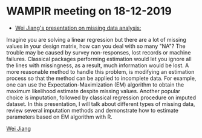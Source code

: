 # WAMPIR meeting on 18-12-2019

- [Wei Jiang's presentation on missing data analysis:](https://github.com/STWUR/WAMPIR-18-12-2019/blob/master/misstuto_tourR.pdf)

Imagine you are solving a linear regression but there are a lot of missing values in your design matrix, how can you deal with so many "NA"? The trouble may be caused by survey non-responses, lost records or machine failures.
Classical packages performing estimation would let you ignore all the lines with missingness, as a result, much information would be lost. A more reasonable method to handle this problem, is modifying an estimation process so that the method can be applied to incomplete data. For example, one can use the Expectation-Maximization (EM) algorithm to obtain the maximum likelihood estimate despite missing values.
Another popular choice is imputation, followed by classical regression procedure on imputed dataset. In this presentation, I will talk about different types of missing data, review several imputation methods and demonstrate how to estimate parameters based on EM algorithm with R.

[Wei Jiang](https://sites.google.com/site/weijiangstat/home)
